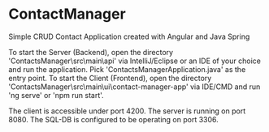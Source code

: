 # ContactManager
Simple CRUD Contact Application created with Angular and Java Spring

To start the Server (Backend), open the directory 'ContactsManager\src\main\api' via IntelliJ/Eclipse or an IDE of your choice and run the application. Pick 'ContactsManagerApplication.java' as the entry point.
To start the Client (Frontend), open the directory 'ContactsManager\src\main\ui\contact-manager-app' via IDE/CMD and run 'ng serve' or 'npm run start'.

The client is accessible under port 4200. The server is running on port 8080. The SQL-DB is configured to be operating on port 3306. 
